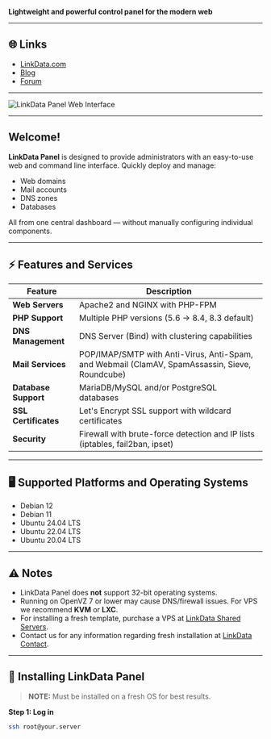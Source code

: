 
**Lightweight and powerful control panel for the modern web**

---

## 🌐 Links

- [LinkData.com](https://www.linkdata.com/)
- [Blog](https://blog.linkdata.com/)
- [Forum](https://forum.linkdata.com/)

---


![LinkData Panel Web Interface](https://linkdata.com/images/hb.png)

---

## Welcome!

**LinkData Panel** is designed to provide administrators with an easy-to-use web and command line interface. Quickly deploy and manage:

- Web domains
- Mail accounts
- DNS zones
- Databases  

All from one central dashboard — without manually configuring individual components.

---

## ⚡ Features and Services

| Feature | Description |
|---------|-------------|
| **Web Servers** | Apache2 and NGINX with PHP-FPM |
| **PHP Support** | Multiple PHP versions (5.6 → 8.4, 8.3 default) |
| **DNS Management** | DNS Server (Bind) with clustering capabilities |
| **Mail Services** | POP/IMAP/SMTP with Anti-Virus, Anti-Spam, and Webmail (ClamAV, SpamAssassin, Sieve, Roundcube) |
| **Database Support** | MariaDB/MySQL and/or PostgreSQL databases |
| **SSL Certificates** | Let's Encrypt SSL support with wildcard certificates |
| **Security** | Firewall with brute-force detection and IP lists (iptables, fail2ban, ipset) |

---

## 🖥️ Supported Platforms and Operating Systems

- Debian 12
- Debian 11
- Ubuntu 24.04 LTS
- Ubuntu 22.04 LTS
- Ubuntu 20.04 LTS

---

## ⚠️ Notes

- LinkData Panel does **not** support 32-bit operating systems.  
- Running on OpenVZ 7 or lower may cause DNS/firewall issues. For VPS we recommend **KVM** or **LXC**.  
- For installing a fresh template, purchase a VPS at [LinkData Shared Servers](https://www.linkdata.com/shared-servers).  
- Contact us for any information regarding fresh installation at [LinkData Contact](https://www.linkdata.com/contact-us).

---

## 🚀 Installing LinkData Panel

> **NOTE:** Must be installed on a fresh OS for best results.

**Step 1: Log in**
```bash
ssh root@your.server

